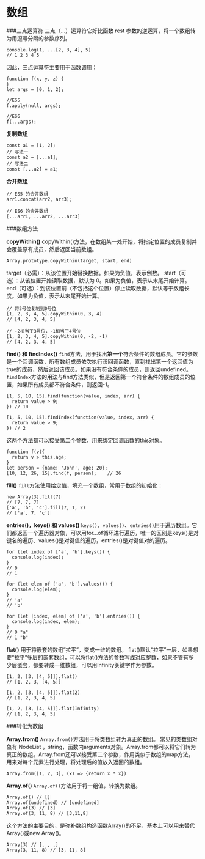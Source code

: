 数组
===================

###三点运算符
三点（...）运算符它好比函数 rest 参数的逆运算，将一个数组转为用逗号分隔的参数序列。

    console.log(1, ...[2, 3, 4], 5)
    // 1 2 3 4 5
因此，三点运算符主要用于函数调用：

    function f(x, y, z) {
    }
    let args = [0, 1, 2];
    
    //ES5
    f.apply(null, args);  
    
    //ES6
    f(...args);  

**复制数组**

    const a1 = [1, 2];
    // 写法一
    const a2 = [...a1];
    // 写法二
    const [...a2] = a1;

**合并数组**

    // ES5 的合并数组
    arr1.concat(arr2, arr3);
    
    // ES6 的合并数组
    [...arr1, ...arr2, ...arr3]

###数组方法

**copyWithin()**
copyWithin()方法，在数组某一处开始，将指定位置的成员复制并会覆盖原有成员，然后返回当前数组。
```
Array.prototype.copyWithin(target, start, end)
```
target（必需）：从该位置开始替换数据。如果为负值，表示倒数。
start（可选）：从该位置开始读取数据，默认为 0。如果为负值，表示从末尾开始计算。
end（可选）：到该位置前（不包括这个位置）停止读取数据，默认等于数组长度。如果为负值，表示从末尾开始计算。
```
// 将3号位复制到0号位
[1, 2, 3, 4, 5].copyWithin(0, 3, 4)
// [4, 2, 3, 4, 5]

// -2相当于3号位，-1相当于4号位
[1, 2, 3, 4, 5].copyWithin(0, -2, -1)
// [4, 2, 3, 4, 5]
```
**find() 和 findIndex()**
`find`方法，用于找出**第一个**符合条件的数组成员。它的参数是一个回调函数，所有数组成员依次执行该回调函数，直到找出第一个返回值为true的成员，然后返回该成员。如果没有符合条件的成员，则返回undefined。`findIndex`方法的用法与find方法类似，但是返回第一个符合条件的数组成员的位置，如果所有成员都不符合条件，则返回-1。

```
[1, 5, 10, 15].find(function(value, index, arr) {
  return value > 9;
}) // 10

[1, 5, 10, 15].findIndex(function(value, index, arr) {
  return value > 9;
}) // 2
```
这两个方法都可以接受第二个参数，用来绑定回调函数的this对象。

```
function f(v){
  return v > this.age;
}
let person = {name: 'John', age: 20};
[10, 12, 26, 15].find(f, person);    // 26
```

**fill()**
`fill`方法使用给定值，填充一个数组，常用于数组的初始化：
```
new Array(3).fill(7)
// [7, 7, 7]
['a', 'b', 'c'].fill(7, 1, 2)
// ['a', 7, 'c']
```
**entries()，keys() 和 values()**
`keys()`、`values()`、`entries()`用于遍历数组。它们都返回一个遍历器对象，可以用for...of循环进行遍历，唯一的区别是keys()是对键名的遍历、values()是对键值的遍历，entries()是对键值对的遍历。
```
for (let index of ['a', 'b'].keys()) {
  console.log(index);
}
// 0
// 1

for (let elem of ['a', 'b'].values()) {
  console.log(elem);
}
// 'a'
// 'b'

for (let [index, elem] of ['a', 'b'].entries()) {
  console.log(index, elem);
}
// 0 "a"
// 1 "b"
```

**flat()**
用于将嵌套的数组“拉平”，变成一维的数组。
flat()默认“拉平”一层，如果想要“拉平”多层的嵌套数组，可以将flat()方法的参数写成对应整数，如果不管有多少层嵌套，都要转成一维数组，可以用Infinity关键字作为参数。
```
[1, 2, [3, [4, 5]]].flat()
// [1, 2, 3, [4, 5]]

[1, 2, [3, [4, 5]]].flat(2)
// [1, 2, 3, 4, 5]

[1, 2, [3, [4, 5]]].flat(Infinity)
// [1, 2, 3, 4, 5]
```

###转化为数组

**Array.from()**
`Array.from()`方法用于将类数组转为真正的数组。
常见的类数组对象有 NodeList ，string，函数内arguments对象。Array.from都可以将它们转为真正的数组。Array.from还可以接受第二个参数，作用类似于数组的map方法，用来对每个元素进行处理，将处理后的值放入返回的数组。
```
Array.from([1, 2, 3], (x) => {return x * x})
```

**Array.of()**
`Array.of()`方法用于将一组值，转换为数组。
```
Array.of() // []
Array.of(undefined) // [undefined]
Array.of(3) // [3]
Array.of(3, 11, 8) // [3,11,8]
```
这个方法的主要目的，是弥补数组构造函数Array()的不足，基本上可以用来替代Array()或new Array()。
```
Array(3) // [, , ,]
Array(3, 11, 8) // [3, 11, 8]
```